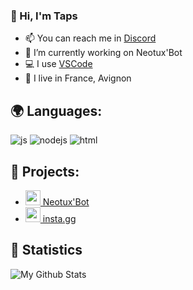 ### 👋 Hi, I'm Taps


- 📫 You can reach me in [Discord](https://discord.gg/5c2Xcfh)
- 🤖 I’m currently working on Neotux'Bot
- 💻 I use [VSCode](https://code.visualstudio.com/)
- 📍 I live in France, Avignon


## 🌍 Languages:
  <p>
    <img alt="js" src="https://img.shields.io/badge/-Javascript-FFEE00?style=flat-square&logo=javascript&logoColor=black" />
    <img alt="nodejs" src="https://img.shields.io/badge/-NodeJS-43853D?style=flat-square&logo=Node.js&logoColor=white" />
    <img alt="html" src="https://img.shields.io/badge/-HTML-E34F26?style=flat-square&logo=html5&logoColor=white" />

  </p>







## 🥽 Projects:
- [<img src="https://cdn.discordapp.com/avatars/660891282465357834/c0d167e2f431c03182ec32736d43fb33.png?size=512" width="24"/> Neotux'Bot](https://neotuxbot.tk)
- [<img src="https://cdn.discordapp.com/attachments/746799220568227988/787376970899521566/insta.gg.bot.png" width="24"/> insta.gg](https://github.com/TapsHTS/insta.gg)


## 📍 Statistics

<img align="left" alt="My Github Stats" src="https://github-readme-stats.vercel.app/api?username=TapsHTS&show_icons=true&hide_border=false" />

